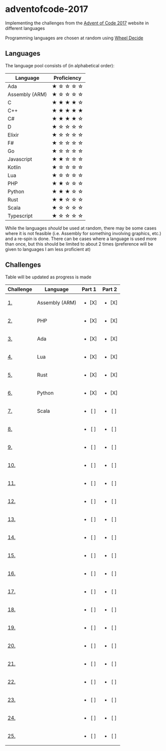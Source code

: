 # adventofcode-2017
Implementing the challenges from the [Advent of Code 2017](https://adventofcode.com/2017) website in different languages

Programming languages are chosen at random using [Wheel Decide](https://wheeldecide.com/index.php?c1=C&c2=C%2B%2B&c3=D&c4=F%23&c5=Elixir&c6=Rust&c7=Go&c8=Python&c9=PHP&c10=Javascript&c11=Typescript&c12=Assembly+%28ARM%29&c13=C%23&c14=Ada&c15=Lua&c16=Kotlin&c17=Scala&col=pastel&t=Programming+Languages&time=5&width=500)

## Languages

The language pool consists of (in alphabetical order):

| Language | Proficiency |
| ----- | ----- |
| Ada | &#9733; &#9734; &#9734; &#9734; &#9734; |
| Assembly (ARM) | &#9733; &#9734; &#9734; &#9734; &#9734; |
| C | &#9733; &#9733; &#9733; &#9733; &#9734; |
| C++ | &#9733; &#9733; &#9733; &#9733; &#9733; |
| C# | &#9733; &#9733; &#9733; &#9733; &#9734; |
| D | &#9733; &#9734; &#9734; &#9734; &#9734; |
| Elixir | &#9733; &#9734; &#9734; &#9734; &#9734; |
| F# | &#9733; &#9734; &#9734; &#9734; &#9734; |
| Go | &#9733; &#9734; &#9734; &#9734; &#9734; |
| Javascript | &#9733; &#9733; &#9734; &#9734; &#9734; |
| Kotlin | &#9733; &#9734; &#9734; &#9734; &#9734; |
| Lua | &#9733; &#9734; &#9734; &#9734; &#9734; |
| PHP | &#9733; &#9733; &#9734; &#9734; &#9734; |
| Python | &#9733; &#9733; &#9733; &#9734; &#9734; |
| Rust | &#9733; &#9733; &#9734; &#9734; &#9734; |
| Scala | &#9733; &#9734; &#9734; &#9734; &#9734; |
| Typescript | &#9733; &#9734; &#9734; &#9734; &#9734; |

While the languages _should_ be used at random, there may be some cases where it is not feasible (i.e. Assembly for something involving graphics, etc.) and a re-spin is done. There can be cases where a language is used more than once, but this should be limited to about 2 times (preference will be given to languages I am less proficient at)

## Challenges

Table will be updated as progress is made

| Challenge | Language | Part 1 | Part 2 |
| ----- | ----- | :-----: | :-----: |
| [1.](https://adventofcode.com/2017/day/1) | Assembly (ARM) | <ul><li>[X] </li></ul> | <ul><li>[X] </li></ul> |
| [2.](https://adventofcode.com/2017/day/2) | PHP | <ul><li>[X] </li></ul> | <ul><li>[X] </li></ul> |
| [3.](https://adventofcode.com/2017/day/3) | Ada | <ul><li>[X] </li></ul> | <ul><li>[X] </li></ul> |
| [4.](https://adventofcode.com/2017/day/4) | Lua | <ul><li>[X] </li></ul> | <ul><li>[X] </li></ul> |
| [5.](https://adventofcode.com/2017/day/5) | Rust | <ul><li>[X] </li></ul> | <ul><li>[X] </li></ul> |
| [6.](https://adventofcode.com/2017/day/6) | Python | <ul><li>[X] </li></ul> | <ul><li>[X] </li></ul> |
| [7.](https://adventofcode.com/2017/day/7) | Scala | <ul><li>[ ] </li></ul> | <ul><li>[ ] </li></ul> |
| [8.](https://adventofcode.com/2017/day/8) | | <ul><li>[ ] </li></ul> | <ul><li>[ ] </li></ul> |
| [9.](https://adventofcode.com/2017/day/9) | | <ul><li>[ ] </li></ul> | <ul><li>[ ] </li></ul> |
| [10.](https://adventofcode.com/2017/day/10) | | <ul><li>[ ] </li></ul> | <ul><li>[ ] </li></ul> |
| [11.](https://adventofcode.com/2017/day/11) | | <ul><li>[ ] </li></ul> | <ul><li>[ ] </li></ul> |
| [12.](https://adventofcode.com/2017/day/12) | | <ul><li>[ ] </li></ul> | <ul><li>[ ] </li></ul> |
| [13.](https://adventofcode.com/2017/day/13) | | <ul><li>[ ] </li></ul> | <ul><li>[ ] </li></ul> |
| [14.](https://adventofcode.com/2017/day/14) | | <ul><li>[ ] </li></ul> | <ul><li>[ ] </li></ul> |
| [15.](https://adventofcode.com/2017/day/15) | | <ul><li>[ ] </li></ul> | <ul><li>[ ] </li></ul> |
| [16.](https://adventofcode.com/2017/day/16) | | <ul><li>[ ] </li></ul> | <ul><li>[ ] </li></ul> |
| [17.](https://adventofcode.com/2017/day/17) | | <ul><li>[ ] </li></ul> | <ul><li>[ ] </li></ul> |
| [18.](https://adventofcode.com/2017/day/18) | | <ul><li>[ ] </li></ul> | <ul><li>[ ] </li></ul> |
| [19.](https://adventofcode.com/2017/day/19) | | <ul><li>[ ] </li></ul> | <ul><li>[ ] </li></ul> |
| [20.](https://adventofcode.com/2017/day/20) | | <ul><li>[ ] </li></ul> | <ul><li>[ ] </li></ul> |
| [21.](https://adventofcode.com/2017/day/21) | | <ul><li>[ ] </li></ul> | <ul><li>[ ] </li></ul> |
| [22.](https://adventofcode.com/2017/day/22) | | <ul><li>[ ] </li></ul> | <ul><li>[ ] </li></ul> |
| [23.](https://adventofcode.com/2017/day/23) | | <ul><li>[ ] </li></ul> | <ul><li>[ ] </li></ul> |
| [24.](https://adventofcode.com/2017/day/24) | | <ul><li>[ ] </li></ul> | <ul><li>[ ] </li></ul> |
| [25.](https://adventofcode.com/2017/day/25) | | <ul><li>[ ] </li></ul> | <ul><li>[ ] </li></ul> |
